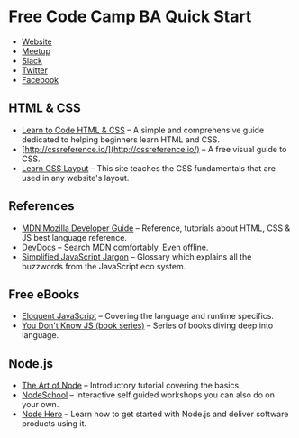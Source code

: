 # Free Code Camp BA Quick Start

- [Website](https://freecodecampba.org)
- [Meetup](https://www.meetup.com/FreeCodeCampBA)
- [Slack](https://freecodecampba.org/chat)
- [Twitter](https://twitter.com/FreeCodeCampBA)
- [Facebook](https://www.facebook.com/groups/free.code.camp.buenos.aires/)

## HTML & CSS

- [Learn to Code HTML & CSS](http://learn.shayhowe.com/html-css/) – A simple and comprehensive guide dedicated to helping beginners learn HTML and CSS.
- [http://cssreference.io/](http://cssreference.io/) – A free visual guide to CSS.
- [Learn CSS Layout](http://learnlayout.com/) – This site teaches the CSS fundamentals that are used in any website's layout.

## References

- [MDN Mozilla Developer Guide](https://developer.mozilla.org/en-US/) – Reference, tutorials about HTML, CSS & JS
 best language reference.
- [DevDocs](http://devdocs.io/javascript) – Search MDN comfortably. Even offline.
- [Simplified JavaScript Jargon](http://jargon.js.org) – Glossary which explains all the buzzwords from the JavaScript eco system.

## Free eBooks

- [Eloquent JavaScript](http://eloquentjavascript.net) – Covering the language and runtime specifics.
- [You Don't Know JS (book series)](https://github.com/getify/You-Dont-Know-JS) – Series of books diving deep into language.

## Node.js

- [The Art of Node](https://github.com/maxogden/art-of-node#readme) – Introductory tutorial covering the basics. 
- [NodeSchool](https://nodeschool.io) – Interactive self guided workshops you can also do on your own.
- [Node Hero](https://blog.risingstack.com/node-hero-tutorial-getting-started-with-node-js/) – Learn how to get started with Node.js and deliver software products using it.
